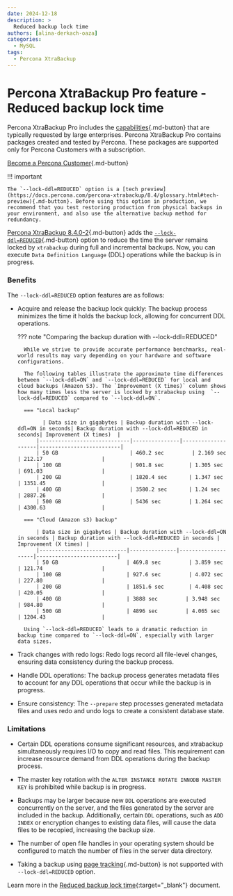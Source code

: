 ```yaml
---
date: 2024-12-18
description: >
  Reduced backup lock time
authors: [alina-derkach-oaza]
categories:
  - MySQL
tags:
  - Percona XtraBackup
---
```


# Percona XtraBackup Pro feature - Reduced backup lock time 

<!-- more -->

Percona XtraBackup Pro includes the [capabilities](https://docs.percona.com/percona-xtrabackup/8.4/pxb-pro.html#capabilities){.md-button} that are typically requested by large enterprises. Percona XtraBackup Pro contains packages created and tested by Percona. These packages are supported only for Percona Customers with a subscription.

[Become a Percona Customer](https://www.percona.com/about/contact){.md-button}

!!! important

    The `--lock-ddl=REDUCED` option is a [tech preview](https://docs.percona.com/percona-xtrabackup/8.4/glossary.html#tech-preview){.md-button}. Before using this option in production, we recommend that you test restoring production from physical backups in your environment, and also use the alternative backup method for redundancy.

[Percona XtraBackup 8.4.0-2](https://docs.percona.com/percona-xtrabackup/8.4/release-notes/8.4.0-2.html){.md-button} adds the [`--lock-ddl=REDUCED`](https://docs.percona.com/percona-xtrabackup/8.4/xtrabackup-option-reference.html#lock-ddl){.md-button} option to reduce the time the server remains locked by `xtrabackup` during full and incremental backups. Now, you can execute `Data Definition Language` (DDL) operations while the backup is in progress.

### Benefits

The `--lock-ddl=REDUCED` option features are as follows:

* Acquire and release the backup lock quickly: The backup process minimizes the time it holds the backup lock, allowing for concurrent DDL operations.

    ??? note "Comparing the backup duration with --lock-ddl=REDUCED"

        While we strive to provide accurate performance benchmarks, real-world results may vary depending on your hardware and software configurations.

        The following tables illustrate the approximate time differences between `--lock-ddl=ON` and `--lock-ddl=REDUCED` for local and cloud backups (Amazon S3). The `Improvement (X times)` column shows how many times less the server is locked by xtrabackup using  `--lock-ddl=REDUCED` compared to `--lock-ddl=ON`.

        === "Local backup"

	          | Data size in gigabytes | Backup duration with --lock-ddl=ON in seconds| Backup duration with --lock-ddl=REDUCED in seconds| Improvement (X times)  |
            |-----------------------------|---------------|--------------------|--------------------------|
            | 50 GB                       | 460.2 sec         | 2.169 sec             | 212.17                   |
            | 100 GB                      | 901.8 sec        | 1.305 sec             | 691.03                   |
            | 200 GB                      | 1820.4 sec       | 1.347 sec             | 1351.45                  |
            | 400 GB                      | 3580.2 sec       | 1.24 sec             | 2887.26                  |
            | 500 GB                      | 5436 sec         | 1.264 sec             | 4300.63                  |

        === "Cloud (Amazon s3) backup"

            | Data size in gigabytes | Backup duration with --lock-ddl=ON in seconds | Backup duration with --lock-ddl=REDUCED in seconds | Improvement (X times) |
            |----------------------------|---------------|--------------------|--------------------------|
            | 50 GB                      | 469.8 sec         | 3.859 sec             | 121.74                   |
            | 100 GB                     | 927.6 sec         | 4.072 sec             | 227.80                   |
            | 200 GB                     | 1851.6 sec        | 4.408 sec             | 420.05                   |
            | 400 GB                     | 3888 sec         | 3.948 sec             | 984.80                   |
            | 500 GB                     | 4896 sec         | 4.065 sec             | 1204.43                  |
        
        Using `--lock-ddl=REDUCED` leads to a dramatic reduction in backup time compared to `--lock-ddl=ON`, especially with larger data sizes.

* Track changes with redo logs: Redo logs record all file-level changes, ensuring data consistency during the backup process.
* Handle DDL operations: The backup process generates metadata files to account for any DDL operations that occur while the backup is in progress.
* Ensure consistency: The `--prepare` step processes generated metadata files and uses redo and undo logs to create a consistent database state.

### Limitations

* Certain DDL operations consume significant resources, and xtrabackup simultaneously requires I/O to copy and read files. This requirement can increase resource demand from DDL operations during the backup process.

* The master key rotation with the `ALTER INSTANCE ROTATE INNODB MASTER KEY` is prohibited while backup is in progress.

* Backups may be larger because new `DDL` operations are executed concurrently on the server, and the files generated by the server are included in the backup. Additionally, certain `DDL` operations, such as `ADD INDEX` or encryption changes to existing data files, will cause the data files to be recopied, increasing the backup size.

* The number of open file handles in your operating system should be configured to match the number of files in the server data directory.

* Taking a backup using [page tracking](https://docs.percona.com/percona-xtrabackup/8.4/page-tracking.html){.md-button} is not supported with `--lock-ddl=REDUCED` option.

Learn more in the [Reduced backup lock time](https://docs.percona.com/percona-xtrabackup/8.4/reduction-in-locks.html){:target="_blank"} document.
